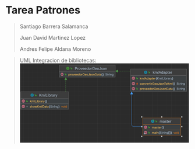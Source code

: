 # Tarea Patrones
>Santiago Barrera Salamanca
> 
>Juan David Martinez Lopez
> 
> Andres Felipe Aldana Moreno

> UML Integracion de bibliotecas: 
> ![img.png](img.png)
